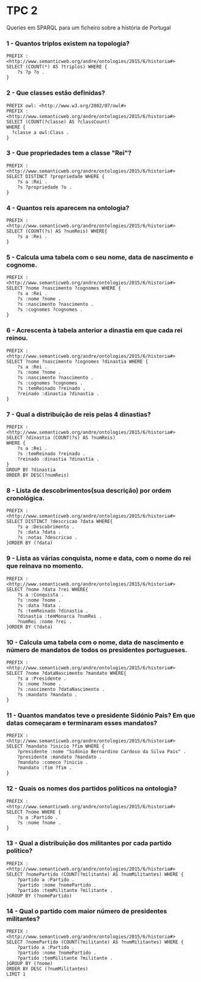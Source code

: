 # TPC 2

Queries em SPARQL para um ficheiro sobre a história de Portugal

### 1 - Quantos triplos existem na topologia?

```
PREFIX : <http://www.semanticweb.org/andre/ontologies/2015/6/historia#>
SELECT (COUNT(*) AS ?triplos) WHERE { 
    ?s ?p ?o .
}
```

### 2 - Que classes estão definidas?

```
PREFIX owl: <http://www.w3.org/2002/07/owl#>
PREFIX : <http://www.semanticweb.org/andre/ontologies/2015/6/historia#>
SELECT (COUNT(?classe) AS ?classCount)
WHERE { 
  ?classe a owl:Class .
}
```

### 3 - Que propriedades tem a classe "Rei"?

```
PREFIX : <http://www.semanticweb.org/andre/ontologies/2015/6/historia#>
SELECT DISTINCT ?propriedade WHERE {
    ?s a :Rei .
    ?s ?propriedade ?o .
}
```

### 4 - Quantos reis aparecem na ontologia?

```
PREFIX : <http://www.semanticweb.org/andre/ontologies/2015/6/historia#>
SELECT (COUNT(?s) AS ?numReis) WHERE{
    ?s a :Rei .
}
```

### 5 - Calcula uma tabela com o seu nome, data de nascimento e cognome.

```
PREFIX : <http://www.semanticweb.org/andre/ontologies/2015/6/historia#>
SELECT ?nome ?nascimento ?cognomes WHERE {
    ?s a :Rei .
    ?s :nome ?nome .
    ?s :nascimento ?nascimento .
    ?s :cognomes ?cognomes .
}
```

### 6 - Acrescenta à tabela anterior a dinastia em que cada rei reinou.

```
PREFIX : <http://www.semanticweb.org/andre/ontologies/2015/6/historia#>
SELECT ?nome ?nascimento ?cognomes ?dinastia WHERE {
    ?s a :Rei .
    ?s :nome ?nome .
    ?s :nascimento ?nascimento .
    ?s :cognomes ?cognomes .
    ?s :temReinado ?reinado .
    ?reinado :dinastia ?dinastia .
}
```

### 7 - Qual a distribuição de reis pelas 4 dinastias?

```
PREFIX : <http://www.semanticweb.org/andre/ontologies/2015/6/historia#>
SELECT ?dinastia (COUNT(?s) AS ?numReis)
WHERE {
    ?s a :Rei .
    ?s :temReinado ?reinado .
    ?reinado :dinastia ?dinastia .
}
GROUP BY ?dinastia
ORDER BY DESC(?numReis)
```

### 8 - Lista de descobrimentos(sua descrição) por ordem cronológica.

```
PREFIX : <http://www.semanticweb.org/andre/ontologies/2015/6/historia#>
SELECT DISTINCT ?descricao ?data WHERE{
    ?s a :Descobrimento .
    ?s :data ?data .
    ?s :notas ?descricao .
}ORDER BY (?data)
```

### 9 - Lista as várias conquista, nome e data, com o nome do rei que reinava no momento.

```
PREFIX : <http://www.semanticweb.org/andre/ontologies/2015/6/historia#>
SELECT ?nome ?data ?rei WHERE{
    ?s a :Conquista .
    ?s :nome ?nome .
    ?s :data ?data .
    ?s :temReinado ?dinastia .
    ?dinastia :temMonarca ?numRei .
    ?numRei :nome ?rei .
}ORDER BY (?data)
```

### 10 - Calcula uma tabela com o nome, data de nascimento e número de mandatos de todos os presidentes portugueses.

```
PREFIX : <http://www.semanticweb.org/andre/ontologies/2015/6/historia#>
SELECT ?nome ?dataNascimento ?mandato WHERE{
    ?s a :Presidente .
    ?s :nome ?nome . 
    ?s :nascimento ?dataNascimento .
    ?s :mandato ?mandato .
}
```

### 11 - Quantos mandatos teve o presidente Sidónio Pais? Em que datas começaram e terminaram esses mandatos?

```
PREFIX : <http://www.semanticweb.org/andre/ontologies/2015/6/historia#>
SELECT ?mandato ?inicio ?fim WHERE {
    ?presidente :nome "Sidónio Bernardino Cardoso da Silva Pais" .
    ?presidente :mandato ?mandato .
    ?mandato :comeco ?inicio .
    ?mandato :fim ?fim .
}
```

### 12 - Quais os nomes dos partidos políticos na ontologia?

```
PREFIX : <http://www.semanticweb.org/andre/ontologies/2015/6/historia#>
SELECT ?nome WHERE {
    ?s a :Partido .
    ?s :nome ?nome .
}
```

### 13 - Qual a distribuição dos militantes por cada partido político?

```
PREFIX : <http://www.semanticweb.org/andre/ontologies/2015/6/historia#>
SELECT ?nomePartido (COUNT(?militante) AS ?numMilitantes) WHERE {
    ?partido a :Partido .
    ?partido :nome ?nomePartido .
    ?partido :temMilitante ?militante .
}GROUP BY (?nomePartido)
```

### 14 - Qual o partido com maior número de presidentes militantes?

```
PREFIX : <http://www.semanticweb.org/andre/ontologies/2015/6/historia#>
SELECT ?nomePartido (COUNT(?militante) AS ?numMilitantes) WHERE {
    ?partido a :Partido .
    ?partido :nome ?nomePartido .
    ?partido :temMilitante ?militante .
}GROUP BY (?nome)
ORDER BY DESC (?numMilitantes)
LIMIT 1 
```

